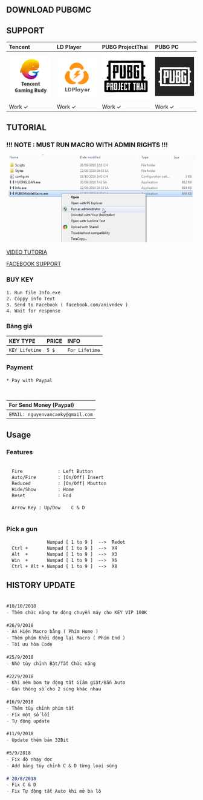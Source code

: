 ## **DOWNLOAD PUBGMC**

## **SUPPORT**

| Tencent   | LD Player            | PUBG ProjectThai     | PUBG PC             |
|:----------------------|:---------------------|:---------------------|:--------------------|
|![TGB](./img/TGB.png)  |![LDP](./img/LDP.png) |![PPT](./img/PPT.png) |![PPC](./img/PPC.jpg)|
|       Work ✓       |       Work ✓      |       Work ✓      |       Work ✓     |


## **TUTORIAL**

### **!!! NOTE : MUST RUN MACRO WITH ADMIN RIGHTS !!!** ###
![momo](./img/runass.png)

[VIDEO TUTORIA](https://www.youtube.com/watch?v=YaASdROkmgk)

[FACEBOOK SUPPORT](https://www.facebook.com/anivndev/)

<div class="fb-send-to-messenger test-fb-send-to-messenger" messenger_app_id="1678638095724206" page_id="1620812324898123" data-ref="" color="blue" size="large"> </div>

### **BUY KEY**

   ```BUYKEY
   1. Run file Info.exe
   2. Coppy info Text
   3. Send to Facebook ( facebook.com/anivndev )
   4. Wait for response
   ```

### **Bảng giá**

| KEY TYPE            | PRICE           | INFO                  |
|:--------------------|:--------------|:----------------------|
| `KEY Lifetime` | `5 $` | `For Lifetime`   |

   
### **Payment**

  ```Payment
  * Pay with Paypal
  ```


<br/>

| For Send Money (Paypal) |
|:--------------------|
| `EMAIL: nguyenvancaoky@gmail.com`      |


 
## **Usage**

### **Features**
 
  ```Features
    
    Fire             : Left Button
    Auto/Fire        : [On/Off] Insert
    Reduced          : [On/Off] Mbutton
    Hide/Show        : Home
    Reset            : End
  
    Arrow Key : Up/Dow    C & D
    
  ```
### **Pick a gun**
 
  ```chonsung
                 Numpad [ 1 to 9 ]  -->  Redot
    Ctrl +       Numpad [ 1 to 9 ]  -->  X4
    Alt  +       Numpad [ 1 to 9 ]  -->  X3
    Win  +       Numpad [ 1 to 9 ]  -->  X6
    Ctrl + Alt + Numpad [ 1 to 9 ]  -->  X8

  ```

## **HISTORY UPDATE**

```markdown

#10/10/2018
- Thêm chức năng tự động chuyển máy cho KEY VIP 100K

#26/9/2018
- Ẩn Hiện Macro bằng ( Phím Home )
- Thêm phím Khởi động lại Macro ( Phím End )
- Tối ưu hóa Code

#25/9/2018
- Nhớ tùy chỉnh Bật/Tắt Chức năng

#22/9/2018
- Khi ném bom tự động tắt Giảm giật/Bắn Auto
- Gán thông số cho 2 súng khác nhau

#16/9/2018
- Thêm tùy chỉnh phím tắt
- Fix một số lỗi
- Tự động update

#11/9/2018
- Update thêm bản 32Bit

#5/9/2018
- Fix độ nhạy dọc
- Add bảng tùy chỉnh C & D từng loại súng

# 20/8/2018
- Fix C & D 
- Fix Tự động tắt Auto khi mở ba lô

```
